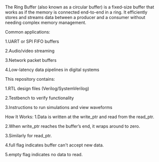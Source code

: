 The Ring Buffer (also known as a circular buffer) is a fixed-size buffer that works as if the memory is connected end-to-end in a ring.
It efficiently stores and streams data between a producer and a consumer without needing complex memory management.

Common applications:

1.UART or SPI FIFO buffers

2.Audio/video streaming

3.Network packet buffers

4.Low-latency data pipelines in digital systems

This repository contains:

1.RTL design files (Verilog/SystemVerilog)

2.Testbench to verify functionality

3.Instructions to run simulations and view waveforms

How It Works:
1.Data is written at the write_ptr and read from the read_ptr.

2.When write_ptr reaches the buffer’s end, it wraps around to zero.

3.Similarly for read_ptr.

4.full flag indicates buffer can't accept new data.

5.empty flag indicates no data to read.

